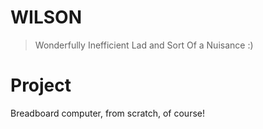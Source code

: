 # WILSON
> Wonderfully Inefficient Lad and Sort Of a Nuisance :)

#  Project
Breadboard computer, from scratch, of course!
